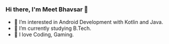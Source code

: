 ### Hi there, I'm Meet Bhavsar 👋
- 👀 I’m interested in Android Development with Kotlin and Java.
- 🌱 I’m currently studying B.Tech.
- 💞️ I love Coding, Gaming.
<!--
**meet2602/meet2602** is a ✨ _special_ ✨ repository because its `README.md` (this file) appears on your GitHub profile.

Here are some ideas to get you started:

- 🔭 I’m currently working on ...
- 🌱 I’m currently learning ...
- 👯 I’m looking to collaborate on ...
- 🤔 I’m looking for help with ...
- 💬 Ask me about ...
- 📫 How to reach me: ...
- 😄 Pronouns: ...
- ⚡ Fun fact: ...
-->
